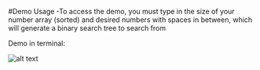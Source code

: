 
#Demo Usage
-To access the demo, you must type in the size of your number array (sorted) and desired numbers with spaces in between, which will generate a binary search tree to search from

Demo in terminal: 

![alt text](https://i.imgur.com/qmTb5d8.png)
